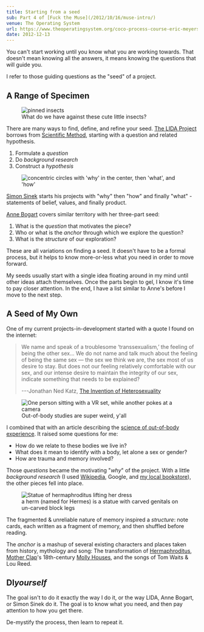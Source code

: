 ```yaml
---
title: Starting from a seed
sub: Part 4 of [Fuck the Muse](/2012/10/16/muse-intro/)
venue: The Operating System
url: https://www.theoperatingsystem.org/coco-process-course-eric-meyers-fuck-the-muse-lesson-4-starting-from-a-seed/
date: 2012-12-13
---
```


You can't start working
until you know what you are working towards.
That doesn't mean knowing all the answers,
it means knowing the questions that will guide you.

I refer to those guiding questions as
the "seed" of a project.

## A Range of Specimen

<figure>
  <img
    webc:is="u-img"
    src="muse/seed/specimen.jpg"
    alt="pinned insects"
  >
  <figcaption>What do we have against these cute little insects?</figcaption>
</figure>

There are many ways to find,
define, and refine your seed.
[The LIDA Project][lida]
borrows from [Scientific Method][sci],
starting with a question and related hypothesis.

[lida]: https://lida.org/
[sci]: https://en.wikipedia.org/wiki/Scientific_method

1. Formulate a *question*
2. Do *background research*
3. Construct a *hypothesis*

<figure>
  <img
    webc:is="u-img"
    src="muse/seed/golden-circle.jpg"
    alt="concentric circles with 'why' in the center, then 'what', and 'how'"
  >
  <figcaption @html="mdI(`Simon Sinek's *golden circle*`)"></figcaption>
</figure>

[Simon Sinek][sinek] starts his projects with
"why" then "how" and finally "what" -
statements of belief, values, and finally product.

[sinek]: https://startwithwhy.com/

[Anne Bogart][bogart] covers similar territory
with her three-part seed:

[bogart]: https://www.siti.org/

1. What is the *question* that motivates the piece?
2. Who or what is the *anchor* through which we explore the question?
3. What is the *structure* of our exploration?

These are all variations on finding a seed.
It doesn't have to be a formal process,
but it helps to know more-or-less what you need
in order to move forward.

My seeds usually start with a single idea
floating around in my mind
until other ideas attach themselves.
Once the parts begin to gel,
I know it's time to pay closer attention.
In the end,
I have a list similar to Anne's
before I move to the next step.

## A Seed of My Own

One of my current projects-in-development
started with a quote I found on the internet:

> We name and speak of a troublesome ‘transsexualism,’
> the feeling of being the other sex…
> We do not name and talk much about the feeling of being the same sex —
> the sex we think we are, the sex most of us desire to stay.
> But does not our feeling relatively comfortable with our sex,
> and our intense desire to maintain the integrity of our sex,
> indicate something that needs to be explained?
>
> ---Jonathan Ned Katz, [The Invention of Heterosexuality][hetero]

[hetero]: https://books.google.com/books?id=S8BB1K361SUC&lpg=PP1&pg=PA15#v=onepage&q&f=false

<figure>
  <img
    webc:is="u-img"
    src="muse/seed/science.jpg"
    alt="One person sitting with a VR set, while another pokes at a camera"
  >
  <figcaption>Out-of-body studies are super weird, y'all</figcaption>
</figure>

I combined that with an article
describing the [science of out-of-body experience][body].
It raised some questions for me:

[body]: https://www.scientificamerican.com/article.cfm?id=real-outof-body-experiences

- How do we relate to these bodies we live in?
- What does it mean to identify with a body, let alone a sex or gender?
- How are trauma and memory involved?

Those *questions* became the motivating "*why*" of the project.
With a little *background research*
(I used [Wikipedia][wiki], Google, and [my local bookstore][tattered]),
the other pieces fell into place.

[wiki]: https://en.wikipedia.org/
[tattered]: https://tatteredcover.com/

<figure>
  <img
    webc:is="u-img"
    src="muse/seed/herm.jpg"
    alt="Statue of hermaphroditus lifting her dress"
  >
  <figcaption>
    a herm (named for Hermes)
    is a statue with carved genitals
    on un-carved block legs
  </figcaption>
</figure>

The fragmented & unreliable nature of memory inspired a *structure*:
note cards, each written as a fragment of memory,
and then shuffled before reading.

The *anchor* is a mashup of several existing characters and places
taken from history, mythology and song:
The transformation of [Hermaphroditus][herm],
[Mother Clap][molly]'s 18th-century [Molly Houses][house],
and the songs of Tom Waits & Lou Reed.

[herm]: https://en.wikipedia.org/wiki/Hermaphroditos
[molly]: https://en.wikipedia.org/wiki/Mother_Clap
[house]: https://en.wikipedia.org/wiki/Molly_house

## DI*yourself*

The goal isn't to do it exactly the way I do it,
or the way LIDA, Anne Bogart, or Simon Sinek do it.
The goal is to know what you need,
and then pay attention to how you get there.

De-mystify the process,
then learn to repeat it.
